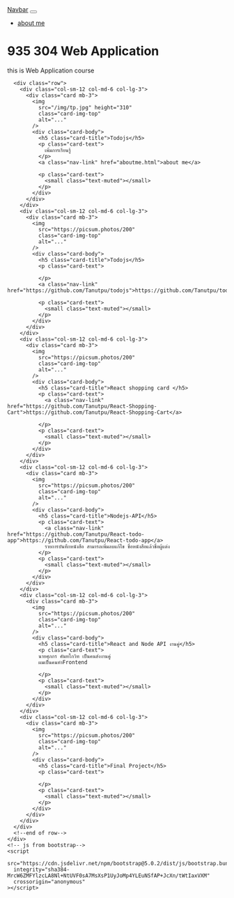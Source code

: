 <html>
  <head>
    <!--add bootstrap from CDN-->
    <link
      href="https://cdn.jsdelivr.net/npm/bootstrap@5.0.2/dist/css/bootstrap.min.css"
      rel="stylesheet"
      integrity="sha384-EVSTQN3/azprG1Anm3QDgpJLIm9Nao0Yz1ztcQTwFspd3yD65VohhpuuCOmLASjC"
      crossorigin="anonymous"
    />
  </head>
  <body>
    <nav
      class="navbar navbar-expand-lg navbar-light bg-light shadow-sm text-light"
    >
      <div class="container-fluid">
        <a class="nav-link" href="index.html">Navbar</a>
        <button
          class="navbar-toggler"
          type="button"
          data-bs-toggle="collapse"
          data-bs-target="#navbarSupportedContent"
          aria-controls="navbarSupportedContent"
          aria-expanded="false"
          aria-label="Toggle navigation"
        >
          <span class="navbar-toggler-icon"></span>
        </button>
        <div class="collapse navbar-collapse" id="navbarSupportedContent">
          <ul class="navbar-nav me-auto mb-2 mb-lg-0">
            <li class="nav-item">
              <a class="nav-link" href="aboutme.html">about me</a>
            </li>
          </ul>
        </div>
      </div>
    </nav>
    <div class="container">
      <h1 class="py-4">935 304 Web Application</h1>
      <p>this is Web Application course</p>

      <div class="row">
        <div class="col-sm-12 col-md-6 col-lg-3">
          <div class="card mb-3">
            <img
              src="/img/tp.jpg" height="310"
              class="card-img-top"
              alt="..."
            />
            <div class="card-body">
              <h5 class="card-title">Todojs</h5>
              <p class="card-text">
                เพิ่มการเรียนรู้
              </p>
              <a class="nav-link" href="aboutme.html">about me</a>

              <p class="card-text">
                <small class="text-muted"></small>
              </p>
            </div>
          </div>
        </div>
        <div class="col-sm-12 col-md-6 col-lg-3">
          <div class="card mb-3">
            <img
              src="https://picsum.photos/200"
              class="card-img-top"
              alt="..."
            />
            <div class="card-body">
              <h5 class="card-title">Todojs</h5>
              <p class="card-text">
               
              </p>
              <a class="nav-link" href="https://github.com/Tanutpu/todojs">https://github.com/Tanutpu/todojs</a>

              <p class="card-text">
                <small class="text-muted"></small>
              </p>
            </div>
          </div>
        </div>
        <div class="col-sm-12 col-md-6 col-lg-3">
          <div class="card mb-3">
            <img
              src="https://picsum.photos/200"
              class="card-img-top"
              alt="..."
            />
            <div class="card-body">
              <h5 class="card-title">React shopping card </h5>
              <p class="card-text">
                <a class="nav-link" href="https://github.com/Tanutpu/React-Shopping-Cart">https://github.com/Tanutpu/React-Shopping-Cart</a>

              </p>
              <p class="card-text">
                <small class="text-muted"></small>
              </p>
            </div>
          </div>
        </div>
        <div class="col-sm-12 col-md-6 col-lg-3">
          <div class="card mb-3">
            <img
              src="https://picsum.photos/200"
              class="card-img-top"
              alt="..."
            />
            <div class="card-body">
              <h5 class="card-title">Nodejs-API</h5>
              <p class="card-text">
                <a class="nav-link" href="https://github.com/Tanutpu/React-todo-app">https://github.com/Tanutpu/React-todo-app</a>
                รายการบันทึกหนังสือ สามารถเพิ่มลบแก้ไข ชื่อหนังสือแล้วชื่อผู้แต่ง
              </p>
              <p class="card-text">
                <small class="text-muted"></small>
              </p>
            </div>
          </div>
        </div>
        <div class="col-sm-12 col-md-6 col-lg-3">
          <div class="card mb-3">
            <img
              src="https://picsum.photos/200"
              class="card-img-top"
              alt="..."
            />
            <div class="card-body">
              <h5 class="card-title">React and Node API งานคู่</h5>
              <p class="card-text">
              นายศุภกร คันทโกวิท เป็นคนส่งงานคู่
              ผมเป็นคนทำFrontend
              
              </p>
              <p class="card-text">
                <small class="text-muted"></small>
              </p>
            </div>
          </div>
        </div>
        <div class="col-sm-12 col-md-6 col-lg-3">
          <div class="card mb-3">
            <img
              src="https://picsum.photos/200"
              class="card-img-top"
              alt="..."
            />
            <div class="card-body">
              <h5 class="card-title">Final Project</h5>
              <p class="card-text">
                
              </p>
              <p class="card-text">
                <small class="text-muted"></small>
              </p>
            </div>
          </div>
        </div>
      </div>
      <!--end of row-->
    </div>
    <!-- js from bootstrap-->
    <script
      src="https://cdn.jsdelivr.net/npm/bootstrap@5.0.2/dist/js/bootstrap.bundle.min.js"
      integrity="sha384-MrcW6ZMFYlzcLA8Nl+NtUVF0sA7MsXsP1UyJoMp4YLEuNSfAP+JcXn/tWtIaxVXM"
      crossorigin="anonymous"
    ></script>
  </body>
</html>